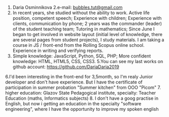 1. Daria Osminnikova
2.e-mail: bubbles.tut@gmail.com
3. In recent years, she studied without the ability to work.
Active life position, competent speech;
Experience with children;
Experience with clients, communication by phone;
2 years was the commander (leader) of the student teaching team;
Tutoring in mathematics;
Since June I began to get involved in website layout (initial level of knowledge, there are several pages from student projects), I study materials. I am taking a course in JS / front-end from the Rolling Scopus online school.
Experience in writing and verifying reports.
4. Simple knowledge: JavaScript, Python, SQL, PHP; More confident knowledge: HTML, HTML5, CSS, CSS3. 
5.You can see my last works on github account: https://github.com/DariaDaria2019

6.I'd been interesting in the front-end for 3,5month, so I'm realy Junior developer and don't have experience. But I have the
certificate of participation in summer probation "Summer kitchen" from OOO "Picom"
7. higher education: Glazov State Pedagogical institute, specialty: Teacher Education (maths, Informatics subjects) 
8.  I don't have a goog practise in English, but now i getting an education in the specialty "software engineering", where I have the opportunity to improve my spoken english